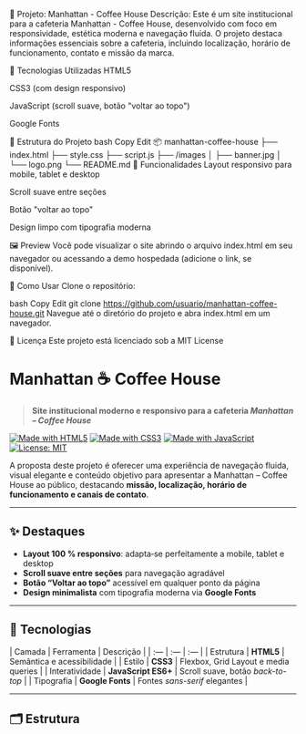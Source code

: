 📌 Projeto: Manhattan - Coffee House
Descrição:
Este é um site institucional para a cafeteria Manhattan - Coffee House, desenvolvido com foco em responsividade, estética moderna e navegação fluida. O projeto destaca informações essenciais sobre a cafeteria, incluindo localização, horário de funcionamento, contato e missão da marca.

🚀 Tecnologias Utilizadas
HTML5

CSS3 (com design responsivo)

JavaScript (scroll suave, botão "voltar ao topo")

Google Fonts

📁 Estrutura do Projeto
bash
Copy
Edit
📦 manhattan-coffee-house
├── index.html
├── style.css
├── script.js
├── /images
│   ├── banner.jpg
│   └── logo.png
└── README.md
🎯 Funcionalidades
Layout responsivo para mobile, tablet e desktop

Scroll suave entre seções

Botão "voltar ao topo"

Design limpo com tipografia moderna

🖼️ Preview
Você pode visualizar o site abrindo o arquivo index.html em seu navegador ou acessando a demo hospedada (adicione o link, se disponível).

📌 Como Usar
Clone o repositório:

bash
Copy
Edit
git clone https://github.com/usuario/manhattan-coffee-house.git
Navegue até o diretório do projeto e abra index.html em um navegador.

📝 Licença
Este projeto está licenciado sob a MIT License


# Manhattan&nbsp;☕&nbsp;Coffee&nbsp;House

> **Site institucional moderno e responsivo para a cafeteria _Manhattan – Coffee House_**

[![Made with HTML5](https://img.shields.io/badge/HTML5-E34F26?logo=html5&logoColor=white)]()
[![Made with CSS3](https://img.shields.io/badge/CSS3-1572B6?logo=css3&logoColor=white)]()
[![Made with JavaScript](https://img.shields.io/badge/JavaScript-F7DF1E?logo=javascript&logoColor=black)]()
[![License: MIT](https://img.shields.io/badge/License-MIT-green.svg)](LICENSE)

A proposta deste projeto é oferecer uma experiência de navegação fluida, visual elegante e conteúdo objetivo para apresentar a Manhattan – Coffee House ao público, destacando **missão, localização, horário de funcionamento e canais de contato**.

---

## ✨ Destaques

- **Layout 100 % responsivo**: adapta‐se perfeitamente a mobile, tablet e desktop  
- **Scroll suave entre seções** para navegação agradável  
- **Botão “Voltar ao topo”** acessível em qualquer ponto da página  
- **Design minimalista** com tipografia moderna via **Google Fonts**

---

## 🚀 Tecnologias

| Camada | Ferramenta | Descrição |
| :— | :— | :— |
| Estrutura | **HTML5** | Semântica e acessibilidade |
| Estilo | **CSS3** | Flexbox, Grid Layout e media queries |
| Interatividade | **JavaScript ES6+** | Scroll suave, botão _back-to-top_ |
| Tipografia | **Google Fonts** | Fontes _sans-serif_ elegantes |

---

## 🗂️ Estrutura
